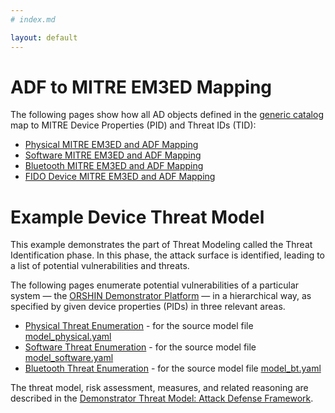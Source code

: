 ```yaml
---
# index.md

layout: default
---
```


# ADF to MITRE EM3ED Mapping

The following pages show how all AD objects defined in the [generic catalog](https://github.com/tropicsquare/orshin-adf/tree/main/catalog-mitre) map to MITRE Device Properties (PID) and Threat IDs (TID):

  * [Physical MITRE EM3ED and ADF Mapping](map_physical.html)
  * [Software MITRE EM3ED and ADF Mapping](map_software.html)
  * [Bluetooth MITRE EM3ED and ADF Mapping](map_bt.html)
  * [FIDO Device MITRE EM3ED and ADF Mapping](map_fido.html)


# Example Device Threat Model

This example demonstrates the part of Threat Modeling called the Threat Identification phase. In this phase, the attack surface is identified, leading to a list of potential vulnerabilities and threats.

The following pages enumerate potential vulnerabilities of a particular system — the [ORSHIN Demonstrator Platform](https://github.com/tropicsquare/orshin-demo) — in a hierarchical way, as specified by given device properties (PIDs) in three relevant areas.

  * [Physical Threat Enumeration](model_physical.html) - for the source model file [model_physical.yaml](https://github.com/tropicsquare/orshin-adf/tree/main/visualization/_data/model_physical.yaml)
  * [Software Threat Enumeration](model_software.html) - for the source model file [model_software.yaml](https://github.com/tropicsquare/orshin-adf/tree/main/visualization/_data/model_software.yaml)
  * [Bluetooth Threat Enumeration](model_bt.html) - for the source model file [model_bt.yaml](https://github.com/tropicsquare/orshin-adf/tree/main/visualization/_data/model_bt.yaml)

The threat model, risk assessment, measures, and related reasoning are described in the [Demonstrator Threat Model: Attack Defense Framework](https://github.com/tropicsquare/orshin-demo#demonstrator-threat-model).
